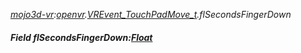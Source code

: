 _[mojo3d-vr](../../modules/mojo3d-vr/mojo3d-vr-module.md):[openvr](openvr:).[VREvent\_TouchPadMove\_t](openvr:openvr-vrevent_touchpadmove_t.md).flSecondsFingerDown_
##### Field flSecondsFingerDown:[Float](../../modules/wonkey/wonkey-types-float.md)
